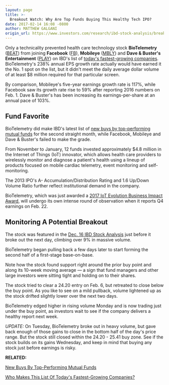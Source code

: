 ```yaml
---
layout: page
title: >-
  Breakout Watch: Why Are Top Funds Buying This Healthy Tech IPO?
date: 2017-02-14 16:08 -0800
author: MATTHEW GALGANI
origin_url: https://www.investors.com/research/ibd-stock-analysis/breakout-watch-why-are-top-funds-buying-this-healthy-tech-ipo/
---
```










  

Only a technicality prevented health care technology stock **BioTelemetry** ([BEAT](https://research.investors.com/quote.aspx?symbol=BEAT)) from joining **Facebook** ([FB](https://research.investors.com/quote.aspx?symbol=FB)), **Mobileye** ([MBLY](https://research.investors.com/quote.aspx?symbol=MBLY)) and **Dave & Buster's Entertainment** ([PLAY](https://research.investors.com/quote.aspx?symbol=PLAY)) on IBD's list of [today's fastest-growing companies](https://www.investors.com/how-to-invest/which-stocks-make-this-list-of-the-fastest-growing-companies/).
BioTelemetry's 238% annual EPS growth rate actually would have earned it the No. 1 spot on the list, but it didn't meet the daily average dollar volume of at least $8 million required for that particular screen.


By comparison, Mobileye's five-year earnings growth rate is 117%, while Facebook saw its growth rate rise to 59% after reporting 2016 numbers on Feb. 1. Dave & Buster's has been increasing its earnings-per-share at an annual pace of 103%.


Fund Favorite
-------------


BioTelemetry did make IBD's latest list of [new buys by top-performing mutual funds](https://www.investors.com/etfs-and-funds/mutual-funds/grubhub-delivers-food-profit-for-top-funds/) for the second straight month, while Facebook, Mobileye and Dave & Buster's failed to make the grade.


From November to January, 12 funds invested approximately $4.8 million in the Internet of Things (IoT) innovator, which allows health care providers to wirelessly monitor and diagnose a patient's health using a lineup of products focused on mobile cardiac telemetry, event monitoring and self-monitoring.


The 2013 IPO's A- Accumulation/Distribution Rating and 1.6 Up/Down Volume Ratio further reflect institutional demand in the company.


BioTelemetry, which was just awarded a [2017 IoT Evolution Business Impact Award](http://www.iotevolutionworld.com/newsroom/articles/429321-sprint-biotelemetry-inc-receive-2017-iot-evolution-business.htm), will undergo its own intense round of observation when it reports Q4 earnings on Feb. 22.


Monitoring A Potential Breakout
-------------------------------


The stock was featured in the [Dec. 16 IBD Stock Analysis](https://www.investors.com/research/ibd-stock-analysis/top-medical-stock-biotelemetry-delivers-mobile-healthcare-monitoring-devices/) just before it broke out the next day, climbing over 9% in massive volume.


BioTelemetry began pulling back a few days later to start forming the second half of a first-stage base-on-base.


Note how the stock found support right around the prior buy point and along its 10-week moving average — a sign that fund managers and other large investors were sitting tight and holding on to their shares.



The stock tried to clear a 24.20 entry on Feb. 6, but retreated to close below the buy point. As you like to see on a mild pullback, volume lightened up as the stock drifted slightly lower over the next two days.


BioTelemetry edged higher in rising volume Monday and is now trading just under the buy point, as investors wait to see if the company delivers a healthy report next week.


*UPDATE:* On Tuesday, BioTelemetry broke out in heavy volume, but gave back enough of those gains to close in the bottom half of the day's price range. But the stock still closed within the 24.20 - 25.41 buy zone. See if the stock builds on its gains Wednesday, and keep in mind that buying any stock just before earnings is risky.


**RELATED:**


[New Buys By Top-Performing Mutual Funds](https://www.investors.com/etfs-and-funds/mutual-funds/grubhub-delivers-food-profit-for-top-funds/)


[Who Makes This List Of Today's Fastest-Growing Companies?](https://www.investors.com/how-to-invest/which-stocks-make-this-list-of-the-fastest-growing-companies/)


 




